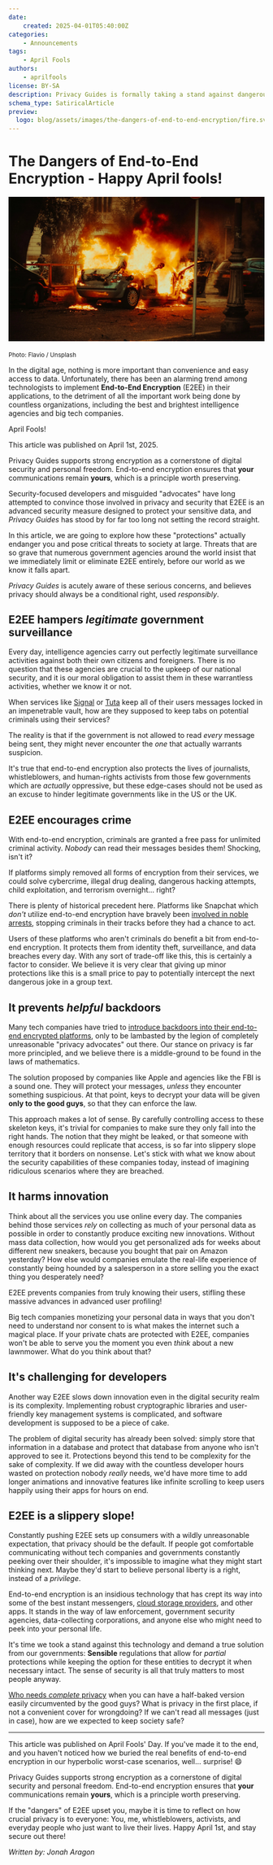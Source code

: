 ```yaml
---
date:
    created: 2025-04-01T05:40:00Z
categories:
    - Announcements
tags:
    - April Fools
authors:
    - aprilfools
license: BY-SA
description: Privacy Guides is formally taking a stand against dangerous and frightening technologies.
schema_type: SatiricalArticle
preview:
  logo: blog/assets/images/the-dangers-of-end-to-end-encryption/fire.svg
---
```

# The Dangers of End-to-End Encryption - Happy April fools!

![An image showing a burning car](../assets/images/the-dangers-of-end-to-end-encryption/cover.webp)

<small aria-hidden="true">Photo: Flavio / Unsplash</small>

In the digital age, nothing is more important than convenience and easy access to data. Unfortunately, there has been an alarming trend among technologists to implement **End-to-End Encryption** (E2EE) in their applications, to the detriment of all the important work being done by countless organizations, including the best and brightest intelligence agencies and big tech companies.<!-- more -->

<div class="admonition tip inline" markdown>
<p class="admonition-title">April Fools!</p>

This article was published on April 1st, 2025.

Privacy Guides supports strong encryption as a cornerstone of digital security and personal freedom. End-to-end encryption ensures that **your** communications remain **yours**, which is a principle worth preserving.

</div>

Security-focused developers and misguided "advocates" have long attempted to convince those involved in privacy and security that E2EE is an advanced security measure designed to protect your sensitive data, and *Privacy Guides* has stood by for far too long not setting the record straight.

In this article, we are going to explore how these "protections" actually endanger you and pose critical threats to society at large. Threats that are so grave that numerous government agencies around the world insist that we immediately limit or eliminate E2EE entirely, before our world as we know it falls apart.

*Privacy Guides* is acutely aware of these serious concerns, and believes privacy should always be a conditional right, used *responsibly*.

## E2EE hampers *legitimate* government surveillance

Every day, intelligence agencies carry out perfectly legitimate surveillance activities against both their own citizens and foreigners. There is no question that these agencies are crucial to the upkeep of our national security, and it is our moral obligation to assist them in these warrantless activities, whether we know it or not.

When services like [Signal](https://www.privacyguides.org/en/real-time-communication/) or [Tuta](https://www.privacyguides.org/en/email/) keep all of their users messages locked in an impenetrable vault, how are they supposed to keep tabs on potential criminals using their services?

The reality is that if the government is not allowed to read *every* message being sent, they might never encounter the *one* that actually warrants suspicion.

It's true that end-to-end encryption also protects the lives of journalists, whistleblowers, and human-rights activists from those few governments which are *actually* oppressive, but these edge-cases should not be used as an excuse to hinder legitimate governments like in the US or the UK.

## E2EE encourages crime

With end-to-end encryption, criminals are granted a free pass for unlimited criminal activity. *Nobody* can read their messages besides them! Shocking, isn't it?

If platforms simply removed all forms of encryption from their services, we could solve cybercrime, illegal drug dealing, dangerous hacking attempts, child exploitation, and terrorism overnight... right?

There is plenty of historical precedent here. Platforms like Snapchat which *don't* utilize end-to-end encryption have bravely been [involved in noble arrests](https://www.bbc.com/news/world-europe-68099669), stopping criminals in their tracks before they had a chance to act.

Users of these platforms who aren't criminals do benefit a bit from end-to-end encryption. It protects them from identity theft, surveillance, and data breaches every day. With any sort of trade-off like this, this is certainly a factor to consider. We believe it is very clear that giving up minor protections like this is a small price to pay to potentially intercept the next dangerous joke in a group text.

## It prevents *helpful* backdoors

Many tech companies have tried to [introduce backdoors into their end-to-end encrypted platforms](https://www.eff.org/deeplinks/2021/08/apples-plan-think-different-about-encryption-opens-backdoor-your-private-life), only to be lambasted by the legion of completely unreasonable "privacy advocates" out there. Our stance on privacy is far more principled, and we believe there is a middle-ground to be found in the laws of mathematics.

The solution proposed by companies like Apple and agencies like the FBI is a sound one. They will protect your messages, *unless* they encounter something suspicious. At that point, keys to decrypt your data will be given **only to the good guys**, so that they can enforce the law.

This approach makes a lot of sense. By carefully controlling access to these skeleton keys, it's trivial for companies to make sure they only fall into the right hands. The notion that they might be leaked, or that someone with enough resources could replicate that access, is so far into slippery slope territory that it borders on nonsense. Let's stick with what we know about the security capabilities of these companies today, instead of imagining ridiculous scenarios where they are breached.

## It harms innovation

Think about all the services you use online every day. The companies behind those services *rely* on collecting as much of your personal data as possible in order to constantly produce exciting new innovations. Without mass data collection, how would you get personalized ads for weeks about different new sneakers, because you bought that pair on Amazon yesterday? How else would companies emulate the real-life experience of constantly being hounded by a salesperson in a store selling you the exact thing you desperately need?

E2EE prevents companies from truly knowing their users, stifling these massive advances in advanced user profiling!

Big tech companies monetizing your personal data in ways that you don't need to understand nor consent to is what makes the internet such a magical place. If your private chats are protected with E2EE, companies won't be able to serve you the moment you even *think* about a new lawnmower. What do you think about that?

## It's challenging for developers

Another way E2EE slows down innovation even in the digital security realm is its complexity. Implementing robust cryptographic libraries and user-friendly key management systems is complicated, and software development is supposed to be a piece of cake.

The problem of digital security has already been solved: simply store that information in a database and protect that database from anyone who isn't approved to see it. Protections beyond this tend to be complexity for the sake of complexity. If we did away with the countless developer hours wasted on protection nobody *really* needs, we'd have more time to add longer animations and innovative features like infinite scrolling to keep users happily using their apps for hours on end.

## E2EE is a slippery slope!

Constantly pushing E2EE sets up consumers with a wildly unreasonable expectation, that privacy should be the default. If people got comfortable communicating without tech companies and governments constantly peeking over their shoulder, it's impossible to imagine what they might start thinking next. Maybe they'd start to believe personal liberty is a right, instead of a *privilege*.

End-to-end encryption is an insidious technology that has crept its way into some of the best instant messengers, [cloud storage providers](https://www.privacyguides.org/en/cloud/), and other apps. It stands in the way of law enforcement, government security agencies, data-collecting corporations, and anyone else who might need to peek into your personal life.

It's time we took a stand against this technology and demand a true solution from our governments: **Sensible** regulations that allow for *partial* protections while keeping the option for these entities to decrypt it when necessary intact. The sense of security is all that truly matters to most people anyway.

[Who needs *complete* privacy](https://www.privacyguides.org/en/basics/why-privacy-matters/) when you can have a half-baked version easily circumvented by the good guys? What is privacy in the first place, if not a convenient cover for wrongdoing? If we can't read all messages (just in case), how are we expected to keep society safe?

---

This article was published on April Fools' Day. If you've made it to the end, and you haven't noticed how we buried the real benefits of end-to-end encryption in our hyperbolic worst-case scenarios, well... surprise! 😄

Privacy Guides supports strong encryption as a cornerstone of digital security and personal freedom. End-to-end encryption ensures that **your** communications remain **yours**, which is a principle worth preserving.

If the "dangers" of E2EE upset you, maybe it is time to reflect on how crucial privacy is to everyone: You, me, whistleblowers, activists, and everyday people who just want to live their lives. Happy April 1st, and stay secure out there!

*Written by: Jonah Aragon*
